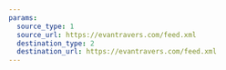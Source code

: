 ```yaml
---
params:
  source_type: 1
  source_url: https://evantravers.com/feed.xml
  destination_type: 2
  destination_url: https://evantravers.com/feed.xml
---
```

